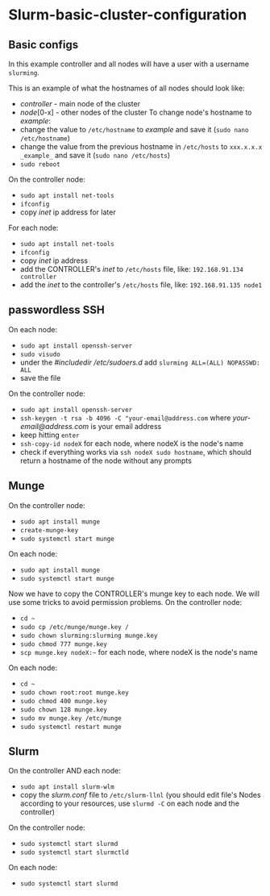 # Slurm-basic-cluster-configuration

## Basic configs
In this example controller and all nodes will have a user with a username `slurming`.

This is an example of what the hostnames of all nodes should look like:
- _controller_ - main node of the cluster
- _node_[0-x] - other nodes of the cluster
To change node's hostname to _example_:
- change the value to `/etc/hostname` to _example_ and save it (`sudo nano /etc/hostname`)
- change the value from the previous hostname in `/etc/hosts` to `xxx.x.x.x _example_` and save it (`sudo nano /etc/hosts`)
- `sudo reboot`

On the controller node:
- `sudo apt install net-tools`
- `ifconfig`
- copy _inet_ ip address for later

For each node:
- `sudo apt install net-tools`
- `ifconfig`
- copy _inet_ ip address
- add the CONTROLLER's _inet_ to `/etc/hosts` file, like: `192.168.91.134 controller`
- add the _inet_ to the controller's `/etc/hosts` file, like: `192.168.91.135 node1`


## passwordless SSH
On each node:
- `sudo apt install openssh-server`
- `sudo visudo`
- under the _#includedir /etc/sudoers.d_ add `slurming ALL=(ALL) NOPASSWD: ALL`
- save the file

On the controller node:
- `sudo apt install openssh-server`
- `ssh-keygen -t rsa -b 4096 -C "your-email@address.com` where _your-email@address.com_ is your email address
- keep hitting `enter`
- `ssh-copy-id nodeX` for each node, where nodeX is the node's name
- check if everything works via `ssh nodeX sudo hostname`, which should return a hostname of the node without any prompts


## Munge
On the controller node:
- `sudo apt install munge`
- `create-munge-key`
- `sudo systemctl start munge`

On each node:
- `sudo apt install munge`
- `sudo systemctl start munge`

Now we have to copy the CONTROLLER's munge key to each node. We will use some tricks to avoid permission problems.
On the controller node:
- `cd ~`
- `sudo cp /etc/munge/munge.key /`
- `sudo chown slurming:slurming munge.key`
- `sudo chmod 777 munge.key`
- `scp munge.key nodeX:~` for each node, where nodeX is the node's name

On each node:
- `cd ~`
- `sudo chown root:root munge.key`
- `sudo chmod 400 munge.key`
- `sudo chown 128 munge.key`
- `sudo mv munge.key /etc/munge`
- `sudo systemctl restart munge`


## Slurm
On the controller AND each node: 
- `sudo apt install slurm-wlm`
- copy the _slurm.conf_ file to `/etc/slurm-llnl` (you should edit file's Nodes according to your resources, use `slurmd -C` on each node and the controller)

On the controller node:
- `sudo systemctl start slurmd`
- `sudo systemctl start slurmctld`

On each node:
- `sudo systemctl start slurmd`
